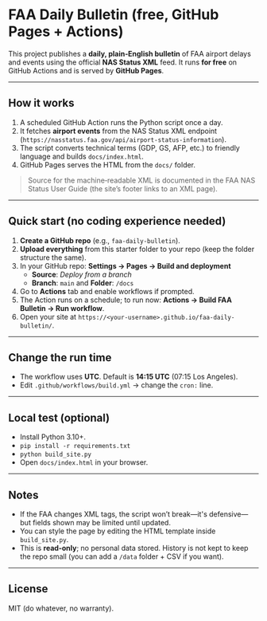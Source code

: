 # FAA Daily Bulletin (free, GitHub Pages + Actions)

This project publishes a **daily, plain‑English bulletin** of FAA airport delays and events using the official **NAS Status XML** feed. It runs **for free** on GitHub Actions and is served by **GitHub Pages**.

---

## How it works
1. A scheduled GitHub Action runs the Python script once a day.
2. It fetches **airport events** from the NAS Status XML endpoint (`https://nasstatus.faa.gov/api/airport-status-information`).
3. The script converts technical terms (GDP, GS, AFP, etc.) to friendly language and builds `docs/index.html`.
4. GitHub Pages serves the HTML from the `docs/` folder.

> Source for the machine‑readable XML is documented in the FAA NAS Status User Guide (the site’s footer links to an XML page).

---

## Quick start (no coding experience needed)
1. **Create a GitHub repo** (e.g., `faa-daily-bulletin`).
2. **Upload everything** from this starter folder to your repo (keep the folder structure the same).
3. In your GitHub repo: **Settings → Pages → Build and deployment**  
   - **Source**: *Deploy from a branch*  
   - **Branch**: `main` and **Folder**: `/docs`
4. Go to **Actions** tab and enable workflows if prompted.
5. The Action runs on a schedule; to run now: **Actions → Build FAA Bulletin → Run workflow**.
6. Open your site at `https://<your-username>.github.io/faa-daily-bulletin/`.

---

## Change the run time
- The workflow uses **UTC**. Default is **14:15 UTC** (07:15 Los Angeles).
- Edit `.github/workflows/build.yml` → change the `cron:` line.

---

## Local test (optional)
- Install Python 3.10+.
- `pip install -r requirements.txt`
- `python build_site.py`  
- Open `docs/index.html` in your browser.

---

## Notes
- If the FAA changes XML tags, the script won’t break—it's defensive—but fields shown may be limited until updated.
- You can style the page by editing the HTML template inside `build_site.py`.
- This is **read‑only**; no personal data stored. History is not kept to keep the repo small (you can add a `/data` folder + CSV if you want).

---

## License
MIT (do whatever, no warranty).
